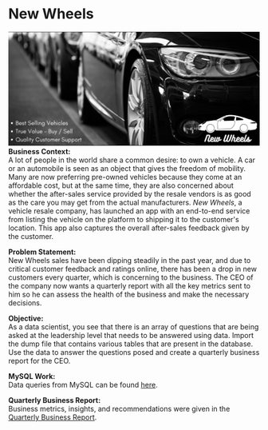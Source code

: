 # New Wheels
![](images/New%20Wheels%20logo.png)
**Business Context:**<br />
A lot of people in the world share a common desire: to own a vehicle. A car or an automobile is seen as an object that gives the freedom of mobility. Many are now preferring pre-owned vehicles because they come at an affordable cost, but at the same time, they are also concerned about whether the after-sales service provided by the resale vendors is as good as the care you may get from the actual manufacturers. *New Wheels*, a vehicle resale company, has launched an app with an end-to-end service from listing the vehicle on the platform to shipping it to the customer's location. This app also captures the overall after-sales feedback given by the customer.

**Problem Statement:**<br />
New Wheels sales have been dipping steadily in the past year, and due to critical customer feedback and ratings online, there has been a drop in new customers every quarter, which is concerning to the business. The CEO of the company now wants a quarterly report with all the key metrics sent to him so he can assess the health of the business and make the necessary decisions.

**Objective:**<br />
As a data scientist, you see that there is an array of questions that are being asked at the leadership level that needs to be answered using data. Import the dump file that contains various tables that are present in the database. Use the data to answer the questions posed and create a quarterly business report for the CEO.

**MySQL Work:**<br />
Data queries from MySQL can be found [here](solution/submission_Derrick_Black.sql).

**Quarterly Business Report:**<br />
Business metrics, insights, and recommendations were given in the [Quarterly Business Report](solution/submission_Derrick_Black_Slides.pdf).

